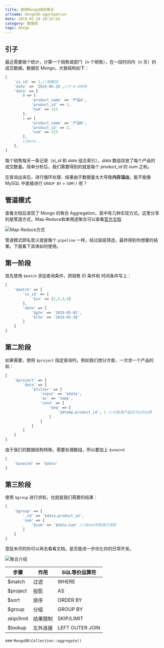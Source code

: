 ```yaml
---
title: 使用MongoDB的聚合
urlname: mongodb-aggregation
date: 2019-05-28 10:15:54
category: 数据库
tags: mongo
---
```


## 引子

最近需要做个统计，计算一个销售或部门（n 个销售），在一段时间内（n 天）的成交数据。数据在 Mongo，大致结构如下：

```php
[
    'si_id' => 1,//销售ID
    'date' => '2019-05-28',//Y-m-d时间
    'data' => [
        0 => [
            'product_name' => '产品A',
            'product_id' => 1,
            'num' => 123
        ],
        1 => [
            'product_name' => '产品B',
            'product_id' => 2,
            'num' => 123
        ],
        //more..
    ],
]
```

每个销售每天一条记录（*si_id* 和 *date* 组合索引），*data* 数组存放了每个产品的成交数量。简单分析后，我们需要得到的就是每个 *product_id* 的 *num* 之和。

在查询出来后，进行循环处理，结果由于数据量太大导致**内存溢出**。能不能像 MySQL 中直接进行 `GROUP BY` + `SUM()` 呢？

<!-- more -->

## 管道模式

查看文档后发现了 Mongo 的聚合 Aggregation，其中有几种实现方式。这里分享的是管道方式，Map-Reduce和单用途聚合可以查看[官方文档](https://docs.mongodb.com/manual/aggregation/)

![Map-Reduce方式](https://docs.mongodb.com/manual/_images/map-reduce.bakedsvg.svg)

管道模式顾名思义就是像个 `pipeline` 一样，经过层层筛选，最终得到你想要的结果。下面看下具体如何使用。

## 第一阶段

首先使用 `$match` 添加查询条件，把销售 ID 条件和 时间条件写上：

```php
[
    '$match' => [
        'si_id' => [
            '$in' => [1,2,3,4]
        ],
        'date' => [
            '$gte' => '2019-05-01',
            '$lte' => '2019-05-30'
        ]
    ]
]
```

## 第二阶段

如果需要，使用 `$project` 指定查询列，例如我们想分次查，一次求一个产品的和：

```php
[
    '$project' => [
        'data' => [
            '$filter' => [
                'input' => '$data',
                'as' => 'temp',
                'cond' => [
                    '$eq' => [
                        '$$temp.product_id', 1 //只查询产品ID为1的记录
                    ]
                ]
            ]
        ]
    ]
]
```

由于我们的数据结构特殊，需要处理数组，所以要加上 `$unwind`

```php
[
    '$unwind' => '$data'
]
```

## 第三阶段

使用 `$group` 进行求和，也就是我们需要的结果：

```php
[
    '$group' => [
        '_id' => '$data.product_id',
        'num' => [
            '$sum' => '$data.num' //对num字段进行求和
        ]
    ]
]
```

意犹未尽的你可以再去看看文档，是否能进一步优化你的日常开发。

![聚合介绍](/images/mongo-aggregation.jpg)

|步骤|作用|SQL等价运算符|
|-|-|-|
|$match|过滤|WHERE|
|$project|投影|AS|
|$sort|排序|ORDER BY|
|$group|分组|GROUP BY|
|$skip/$limit|结果限制|SKIP/LIMIT|
|$lookup|左外连接|LEFT OUTER JOIN|

see `MongoDB\Collection::aggregate()`
